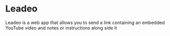 # Leadeo
Leadeo is a web app that allows you to send a link containing an embedded YouTube video and notes or instructions along side it